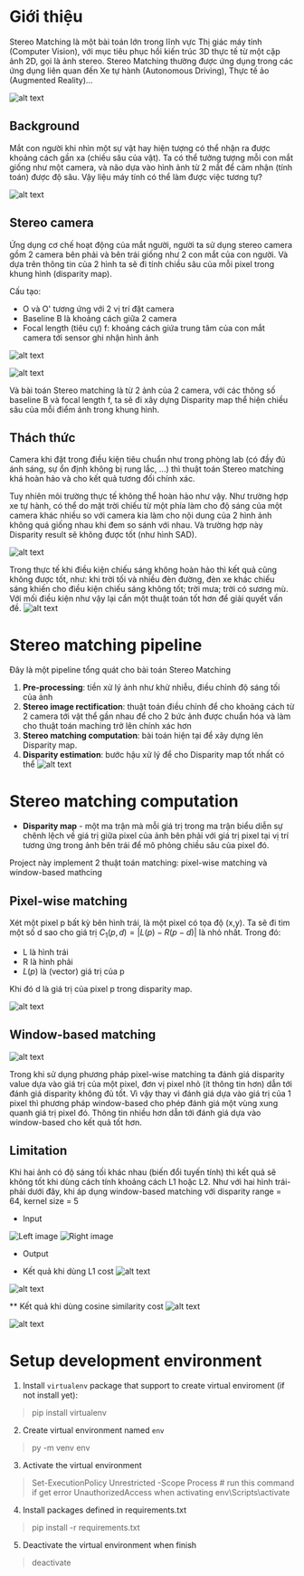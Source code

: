 # Giới thiệu
Stereo Matching là một bài toán lớn trong lĩnh vực Thị giác máy tính (Computer Vision), với mục tiêu phục hồi kiến trúc 3D thực tế từ một cặp ảnh 2D, gọi là ảnh stereo. Stereo Matching thường được ứng dụng trong các ứng dụng liên quan đến Xe tự hành (Autonomous Driving),
Thực tế ảo (Augmented Reality)...

![alt text](./readme/DepthInfoExample.PNG)

## Background
Mắt con người khi nhìn một sự vật hay hiện tượng có thể nhận ra được khoảng cách gần xa (chiều sâu của vật). Ta có thể tưởng tượng mỗi con mắt giống như một camera, và não dựa vào hình ảnh từ 2 mắt để cảm nhận (tính toán) được độ sâu. Vậy liệu máy tính có thể làm được việc tương tự?

![alt text](./readme/HumanEyes.PNG)

## Stereo camera
Ứng dụng cơ chế hoạt động của mắt người, người ta sử dụng stereo camera gồm 2 camera bên phải và bên trái giống như 2 con mắt của con người. Và dựa trên thông tin của 2 hình ta sẽ đi tính chiều sâu của mỗi pixel trong khung hình (disparity map).

Cấu tạo:
* O và O' tương ứng với 2 vị trí đặt camera
* Baseline B là khoảng cách giữa 2 camera
* Focal length (tiêu cự) f:  khoảng cách giứa trung tâm của con mắt camera tới sensor ghi nhận hình ảnh

![alt text](./readme/StereoCamera.PNG)

![alt text](./readme/StereoCamera_detail.PNG)

Và bài toán Stereo matching là từ 2 ảnh của 2 camera, với các thông số baseline B và focal length f, ta sẽ đi xây dựng Disparity map thể hiện chiều sâu của mỗi điểm ảnh trong khung hình.

## Thách thức
Camera khi đặt trong điều kiện tiêu chuẩn như trong phòng lab (có đầy đủ ánh sáng, sự ổn định không bị rung lắc, ...) thì thuật toán Stereo matching khá hoàn hảo và cho kết quả tương đối chính xác. 

Tuy nhiên môi trường thực tế không thể hoàn hảo như vậy. Như trường hợp xe tự hành, có thể do mặt trời chiếu từ một phía làm cho độ sáng của một camera khác nhiều so với camera kia làm cho nội dung của 2 hình ảnh không quá giống nhau khi đem so sánh với nhau. Và trường hợp này Disparity result sẽ không được tốt (như hình SAD). 

![alt text](./readme/Challenge1.PNG)

Trong thực tế khi điều kiện chiếu sáng không hoàn hảo thì kết quả cũng không được tốt, như: khi trời tối và nhiều đèn đường, đèn xe khác chiếu sáng khiến cho điều kiện chiếu sáng không tốt; trời mưa; trời có sương mù. Với mối điều kiện như vậy lại cần một thuật toán tốt hơn để giải quyết vấn đề.
![alt text](./readme/Challenge2.PNG)

# Stereo matching pipeline
Đây là một pipeline tổng quát cho bài toán Stereo Matching
1. **Pre-processing**: tiền xử lý ảnh như khử nhiễu, điều chỉnh độ sáng tối của ảnh
2. **Stereo image rectification**: thuật toán điều chỉnh để cho khoảng cách từ 2 camera tới vật thể gần nhau để cho 2 bức ảnh được chuẩn hóa và làm cho thuật toán maching trở lên chính xác hơn
3. **Stereo matching computation**: bài toán hiện tại để xây dựng lên Disparity map.
4. **Disparity estimation**: bước hậu xử lý để cho Disparity map tốt nhất có thể
![alt text](./readme/StereoMatchingPipeline.PNG)

# Stereo matching computation
* **Disparity map** - một ma trận mà mỗi giá trị trong ma trận biểu diễn sự chênh lệch về giá trị giữa pixel của ảnh bên phải với giá trị pixel tại vị trí tương ứng trong ảnh bên trái để mô phỏng chiều sâu của pixel đó.

Project này implement 2 thuật toán matching: pixel-wise matching và window-based mathcing

## Pixel-wise matching
Xét một pixel p bất kỳ bên hình trái, là một pixel có tọa độ (x,y). Ta sẽ đi tìm một số d sao cho giá trị $C_1(p,d) = |L(p) - R(p-d)|$ là nhỏ nhất. Trong đó:
* L là hình trái
* R là hình phải
* $L(p)$ là (vector) giá trị của p 

Khi đó d là giá trị của pixel p trong disparity map.

![alt text](./readme/pixel-wise-matching.PNG)

## Window-based matching
![alt text](./readme/window-based-matching.PNG)

Trong khi sử dụng phương pháp pixel-wise matching ta đánh giá disparity value dựa vào giá trị của một pixel, đơn vị pixel nhỏ (ít thông tin hơn) dẫn tới đánh giá disparity không đủ tốt. Vì vậy thay vì đánh giá dựa vào giá trị của 1 pixel thì phương pháp window-based cho phép đánh giá một vùng xung quanh giá trị pixel đó. Thông tin nhiều hơn dẫn tới đánh giá dựa vào window-based cho kết quả tốt hơn.

## Limitation
Khi hai ảnh có độ sáng tối khác nhau (biến đổi tuyến tính) thì kết quả sẽ không tốt khi dùng cách tính khoảng cách L1 hoặc L2. Như với hai hình trái-phải dưới đây, khi áp dụng window-based matching với disparity range = 64, kernel size = 5

* Input

![Left image](./data/Aloe/Aloe_left_1.png)
![Right image](./data/Aloe/Aloe_right_2.png)

* Output

- Kết quả khi dùng L1 cost
![alt text](./data/Result/window_based_l1_d64_k5.png)

![alt text](./data/Result/window_based_l1_d64_k5_color.png)

** Kết quả khi dùng cosine similarity cost
![alt text](./data/Result/window_based_cosine_similarity.png)

![alt text](./data/Result/window_based_cosine_similarity_color.png)

# Setup development environment
1. Install `virtualenv` package that support to create virtual enviroment (if not install yet):
>pip install virtualenv

2. Create virtual environment named `env`
>py -m venv env

3. Activate the virtual environment
>Set-ExecutionPolicy Unrestricted -Scope Process    # run this command if get error UnauthorizedAccess when activating
>env\Scripts\activate

4. Install packages defined in requirements.txt
>pip install -r requirements.txt

5. Deactivate the virtual environment when finish
>deactivate